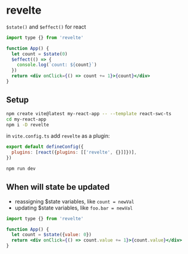# revelte

`$state()` and `$effect()` for react

```jsx
import type {} from 'revelte'

function App() {
  let count = $state(0)
  $effect(() => {
    console.log(`count: ${count}`)
  })
  return <div onClick={() => count += 1}>{count}</div>
}
```

## Setup

```sh
npm create vite@latest my-react-app -- --template react-swc-ts
cd my-react-app
npm i -D revelte
```

in `vite.config.ts` add `revelte` as a plugin:

```js
export default defineConfig({
  plugins: [react({plugins: [['revelte', {}]]})],
})
```

```sh
npm run dev
```

## When will state be updated

- reassigning $state variables, like `count = newVal`
- updating $state variables, like `foo.bar = newVal`

```jsx
import type {} from 'revelte'

function App() {
  let count = $state({value: 0})
  return <div onClick={() => count.value += 1}>{count.value}</div>
}
```
